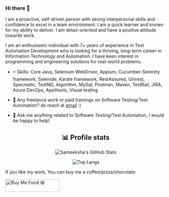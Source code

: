 ### Hi there 👋

<!--
**sameeksha-sahib/sameeksha-sahib** is a ✨ _special_ ✨ repository because its `README.md` (this file) appears on your GitHub profile.

Here are some ideas to get you started:

- 🔭 I’m currently working on ...
- 🌱 I’m currently learning ...
- 👯 I’m looking to collaborate on ...
- 🤔 I’m looking for help with ...
- 💬 Ask me about ...
- 📫 How to reach me: ...
- 😄 Pronouns: ...
- ⚡ Fun fact: ...
-->

I am a proactive, self-driven person with strong interpersonal skills and confidence to excel in a team environment. I am a quick learner and known for my ability to deliver. I am detail-oriented and have a positive attitude towards work.

I am an enthusiastic individual with 7+ years of experience in Test Automation Development who is looking for a thriving, long-term career in Information Technology and Automation. I have keen interest in programming and engineering solutions for real-world problems.

- ⚡ Skills: Core Java, Selenium WebDriver, Appium, Cucumber-Serenity framework, Selenide, Karate framework, RestAssured, Unirest, Specmatic, TestNG, Algorithm, MySql, Postman, Maven, TestRail, JIRA, Azure DevOps, Applitools, Visual testing

- 👯 Any freelance work or paid trainings on Software Testing/Test Automation? do reach at [email](sameeksha.sahib@gmail.com) :)
- 💬 Ask me anything related to Software Testing/Test Automation, I would be happy to help!

<div align="center">
  <h2>📊 Profile stats</h2>

![Sameeksha's GitHub Stats](https://github-readme-stats.vercel.app/api?username=sameeksha-sahib&show_icons=true&theme=radical)
  
![Top Langs](https://github-readme-stats.vercel.app/api/top-langs/?username=sameeksha-sahib&hide=scss,css,html&theme=dark&layout=compact)

</div>

If you like my work, You can buy me a coffee/pizza/chocolate:

<a href="[https://www.buymeacoffee.com/sameeksha](https://www.buymeacoffee.com/sameeksha)" target="_blank" rel="noreferrer nofollow">
<img src="https://cdn.buymeacoffee.com/buttons/default-red.png" alt="Buy Me Food 😄" height="40" width="170" >
</a>
